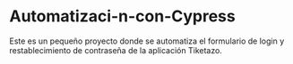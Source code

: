 # Automatizaci-n-con-Cypress
Este es un pequeño proyecto donde se automatiza el formulario de login y restablecimiento de contraseña de la aplicación Tiketazo.
